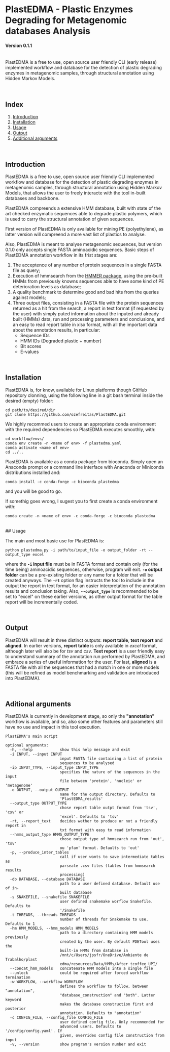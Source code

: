 # PlastEDMA - Plastic Enzymes Degrading for Metagenomic databases Analysis
#### Version 0.1.1


<br>
PlastEDMA is a free to use, open source user friendly CLI (early release) implemented workflow and database for the detection of plastic degrading enzymes in metagenomic samples, through structural annotation using Hidden Markov Models.
<p>
<br>

## Index

1. [Introduction](https://github.com/ozefreitas/PlastEDMA#introduction)
2. [Installation](https://github.com/ozefreitas/PlastEDMA#installation)
3. [Usage](https://github.com/ozefreitas/PlastEDMA#usage)
4. [Output](https://github.com/ozefreitas/PlastEDMA#output)
5. [Additional arguments](https://github.com/ozefreitas/PlastEDMA#additional-arguments)

<br>

## Introduction 

PlastEDMA is a free to use, open source user friendly CLI implemented workflow and database for the detection of plastic degrading enzymes in metagenomic samples, through structural annotation using Hidden Markov Models, that allows the user to freely interacte with the tool in-built databases and backbone. <p>
PlastEDMA compreends a extensive HMM database, built with state of the art checked enzymatic sequences able to degrade plastic polymers, which is used to carry the structural annotation of given sequences. <p>
First version of PlastEDMA is only available for mining PE (polyethylene), as latter version will compreend a more vast list of plastics to analyse. <p>
Also, PlastEDMA is meant to analyse metagenomic sequences, but version 0.1.0 only accepts single FASTA aminoacidic sequences. Basic steps of PlastEDMA annotation workflow in its frist stages are: 

1. The acceptence of any number of protein sequences in a single FASTA file as query;
2. Execution of hmmsearch from the [HMMER package](https://www.hmmer.org/), using the pre-built HMMs from previously knowns sequences able to have some kind of PE deterioration levels as database; 
3. A quality benchmark to determine good and bad hits from the queries against models;
4. Three output files, consisting in a FASTA file with the protein sequences returned as a hit from the search, a report in text format (if requested by the user) with simply puted information about the inputed and already built (HMMs) data, run and processing parameters and conclusions, and an easy to read report table in xlsx format, with all the important data about the annotation results, in particular:
    - Sequence IDs
    - HMM IDs (Degraded plastic + number)
    - Bit scores
    - E-values

<br>

## Installation

PlastEDMA is, for know, avaliable for Linux platforms though GitHub repository clonning, using the following line in a git bash terminal inside the desired (empty) folder:<p>

```
cd path/to/desired/dir
git clone https://github.com/ozefreitas/PlastEDMA.git 
```

We highly recommed users to create an appropriate conda environment with the required dependencies so PlastEDMA executes smoothly, with:

```
cd workflow/envs/ 
conda env create -n <name of env> -f plastedma.yaml 
conda activate <name of env> 
cd ../..
```

PlastEDMA is available as a conda package from bioconda. Simply open an Anaconda prompt or a command line interface with Anaconda or Miniconda distributions installed and:

```
conda install -c conda-forge -c bioconda plastedma
```

and you will be good to go. <p>

If somethig goes wrong, I sugest you to first create a conda environment with:

```
conda create -n <name of env> -c conda-forge -c bioconda plastedma
```
<br>
## Usage

The main and most basic use for PlastEDMA is:<p>

```
python plastedma.py -i path/to/input_file -o output_folder -rt --output_type excel 
```

where the **`-i` input file** must be in FASTA format and contain only (for the time being) aminoacidic sequences, otherwise, program will exit. **`-o` output folder** can be a pre-existing folder or any name for a folder that will be created anyways. The **`-rt`** option flag instructs the tool to include in the output the report in text format, for an easier interpretation of the annotation results and conclusion taking. Also, **`--output_type`** is recommended to be set to "excel" on these earlier versions, as other output format for the table report will be incrementally coded. <p>
<br>
## Output

PlastEDMA will result in three distinct outputs: **report table**, **text report** and **aligned**. In earlier versions, **report table** is only available in *excel* format, although later will also be for *tsv* and *csv*. **Text report** is a user friendly easy to understand summary of the annotation run performed by PlastEDMA, and embrace a series of useful information for the user. For last, **aligned** is a FASTA file with all the sequences that had a match in one or more models (this will be refined as model benchmarking and validation are introduced into PlastEDMA). <p>
<br>
## Aditional arguments

PlastEDMA is currently in development stage, so only the **"annotation"** workflow is available, and so, also some other features and parameters still have no use and impact in this tool execution.

```
PlastEDMA's main script

optional arguments:
  -h, --help            show this help message and exit
  -i INPUT, --input INPUT
                        input FASTA file containing a list of protein
                        sequences to be analysed
  -ip INPUT_TYPE, --input_type INPUT_TYPE
                        specifies the nature of the sequences in the input
                        file between 'protein', 'nucleic' or 'metagenome'
  -o OUTPUT, --output OUTPUT
                        name for the output directory. Defaults to
                        'PlastEDMA_results'
  --output_type OUTPUT_TYPE
                        chose report table outpt format from 'tsv', 'csv' or
                        'excel'. Defaults to 'tsv'
  -rt, --report_text    decides wether to produce or not a friendly report in
                        txt format with easy to read information
  --hmms_output_type HMMS_OUTPUT_TYPE
                        chose output type of hmmsearch run from 'out', 'tsv'
                        ou 'pfam' format. Defaults to 'out'
  -p, --produce_inter_tables
                        call if user wants to save intermediate tables as
                        parseale .csv files (tables from hmmsearch results
                        processing)
  -db DATABASE, --database DATABASE
                        path to a user defined database. Default use of in-
                        built database
  -s SNAKEFILE, --snakefile SNAKEFILE
                        user defined snakemake worflow Snakefile. Defaults to
                        '/Snakefile
  -t THREADS, --threads THREADS
                        number of threads for Snakemake to use. Defaults to 1
  -hm HMM_MODELS, --hmm_models HMM_MODELS
                        path to a directory containing HMM models previously
                        created by the user. By default PDETool uses the
                        built-in HMMs from database in
                        /mnt/c/Users/jpsfr/OneDrive/Ambiente de Trabalho/plast
                        edma/resources/Data/HMMs/After_tcoffee_UPI/
  --concat_hmm_models   concatenate HMM models into a single file
  --unlock              could be required after forced workflow termination
  -w WORKFLOW, --workflow WORKFLOW
                        defines the workflow to follow, between "annotation",
                        "database_construction" and "both". Latter keyword
                        makes the database construction first and posterior
                        annotation. Defaults to "annotation"
  -c CONFIG_FILE, --config_file CONFIG_FILE
                        user defined config file. Only recommended for
                        advanced users. Defaults to '/config/config.yaml'. If
                        given, overrides config file construction from input
  -v, --version         show program's version number and exit
```